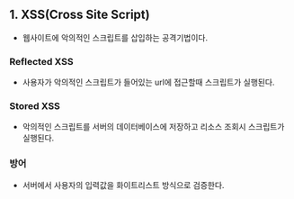 ## 1. XSS(Cross Site Script)
* 웹사이트에 악의적인 스크립트를 삽입하는 공격기법이다.
### Reflected XSS
* 사용자가 악의적인 스크립트가 들어있는 url에 접근할때 스크립트가 실행된다.
### Stored XSS
* 악의적인 스크립트를 서버의 데이터베이스에 저장하고 리소스 조회시 스크립트가 실행된다.

### 방어 
* 서버에서 사용자의 입력값을 화이트리스트 방식으로 검증한다.
